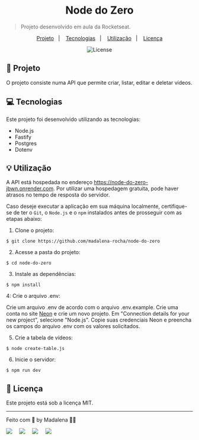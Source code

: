 <h1 align="center" style="text-align: center;">
  Node do Zero
</h1>

> Projeto desenvolvido em aula da Rocketseat.

<p align="center">
  <a href="#project">Projeto</a>&nbsp;&nbsp;&nbsp;|&nbsp;&nbsp;&nbsp;
  <a href="#technologies">Tecnologias</a>&nbsp;&nbsp;&nbsp;|&nbsp;&nbsp;&nbsp;
  <a href="#usage">Utilização</a>&nbsp;&nbsp;&nbsp;|&nbsp;&nbsp;&nbsp;
  <a href="#license">Licença</a>
</p>

<p align="center">
  <img alt="License" src="https://img.shields.io/static/v1?label=license&message=MIT&color=49AA26&labelColor=000000">
</p>

<h2 id="project">📁 Projeto</h2>

O projeto consiste numa API que permite criar, listar, editar e deletar vídeos.

<h2 id="technologies">💻 Tecnologias</h2>

Este projeto foi desenvolvido utilizando as tecnologias:

- Node.js
- Fastify
- Postgres
- Dotenv

<h2 id="usage">💡 Utilização</h2>

A API está hospedada no endereço https://node-do-zero-jbwn.onrender.com. Por utilizar uma hospedagem gratuita, pode haver atrasos no tempo de resposta do servidor.

Caso deseje executar a aplicação em sua máquina localmente, certifique-se de ter o `Git`, o `Node.js` e o `npm` instalados antes de prosseguir com as etapas abaixo:

1. Clone o projeto:

```
$ git clone https://github.com/madalena-rocha/node-do-zero
```

2. Acesse a pasta do projeto:

```
$ cd node-do-zero
```

3. Instale as dependências:

```
$ npm install
```

4: Crie o arquivo .env:

Crie um arquivo .env de acordo com o arquivo .env.example. Crie uma conta no site [Neon](https://neon.tech/) e crie um novo projeto. Em "Connection details for your new project", selecione "Node.js". Copie suas credenciais Neon e preencha os campos do arquivo .env com os valores solicitados.

5. Crie a tabela de vídeos:

```
$ node create-table.js
```

6. Inicie o servidor:

```
$ npm run dev
```

<h2 id="license">📝 Licença</h2>

Este projeto está sob a licença MIT.

---

Feito com 💜 by Madalena 👋🏾

<div style="display: flex;">
  <a href="https://www.linkedin.com/in/madalena-machado-rocha/" target="_blank"><img src="https://img.shields.io/badge/-LinkedIn-%230077B5?style=for-the-badge&logo=linkedin&logoColor=white" style="margin-right: 2vw" target="_blank"></a>
  <a href="mailto:rochamada1997m@gmail.com"><img src="https://img.shields.io/badge/-Gmail-%23333?style=for-the-badge&logo=gmail&logoColor=white" style="margin-right: 2vw" target="_blank"></a>
  <a href="http://discordapp.com/users/827312692905377802" target="_blank"><img src="https://img.shields.io/badge/Discord-7289DA?style=for-the-badge&logo=discord&logoColor=white" style="margin-right: 2vw" target="_blank"></a>
  <a href="https://www.instagram.com/madalena.machado.rocha/" target="_blank"><img src="https://img.shields.io/badge/-Instagram-%23E4405F?style=for-the-badge&logo=instagram&logoColor=white" target="_blank"></a>
</div>